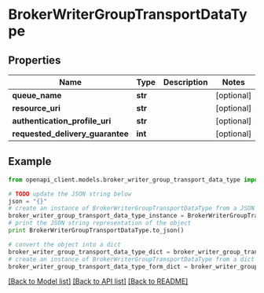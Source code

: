 # BrokerWriterGroupTransportDataType


## Properties
Name | Type | Description | Notes
------------ | ------------- | ------------- | -------------
**queue_name** | **str** |  | [optional] 
**resource_uri** | **str** |  | [optional] 
**authentication_profile_uri** | **str** |  | [optional] 
**requested_delivery_guarantee** | **int** |  | [optional] 

## Example

```python
from openapi_client.models.broker_writer_group_transport_data_type import BrokerWriterGroupTransportDataType

# TODO update the JSON string below
json = "{}"
# create an instance of BrokerWriterGroupTransportDataType from a JSON string
broker_writer_group_transport_data_type_instance = BrokerWriterGroupTransportDataType.from_json(json)
# print the JSON string representation of the object
print BrokerWriterGroupTransportDataType.to_json()

# convert the object into a dict
broker_writer_group_transport_data_type_dict = broker_writer_group_transport_data_type_instance.to_dict()
# create an instance of BrokerWriterGroupTransportDataType from a dict
broker_writer_group_transport_data_type_form_dict = broker_writer_group_transport_data_type.from_dict(broker_writer_group_transport_data_type_dict)
```
[[Back to Model list]](../README.md#documentation-for-models) [[Back to API list]](../README.md#documentation-for-api-endpoints) [[Back to README]](../README.md)


